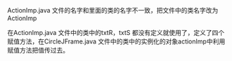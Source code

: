ActionImp.java 文件的名字和里面的类的名字不一致，把文件中的类名字改为ActionImp

 

在ActionImp.java 文件中的类中的txtR，txtS 都没有定义就使用了，定义了四个赋值方法，在CircleJFrame.java 文件中的类中的实例化的对象actionImp中利用赋值方法把值传过去。